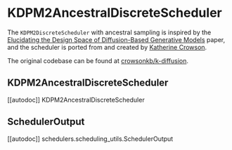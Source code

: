 <!--Copyright 2025 The HuggingFace Team. All rights reserved.

Licensed under the Apache License, Version 2.0 (the "License"); you may not use this file except in compliance with
the License. You may obtain a copy of the License at

http://www.apache.org/licenses/LICENSE-2.0

Unless required by applicable law or agreed to in writing, software distributed under the License is distributed on
an "AS IS" BASIS, WITHOUT WARRANTIES OR CONDITIONS OF ANY KIND, either express or implied. See the License for the
specific language governing permissions and limitations under the License.
-->

# KDPM2AncestralDiscreteScheduler

The `KDPM2DiscreteScheduler` with ancestral sampling is inspired by the [Elucidating the Design Space of Diffusion-Based Generative Models](https://huggingface.co/papers/2206.00364) paper, and the scheduler is ported from and created by [Katherine Crowson](https://github.com/crowsonkb/).

The original codebase can be found at [crowsonkb/k-diffusion](https://github.com/crowsonkb/k-diffusion).

## KDPM2AncestralDiscreteScheduler
[[autodoc]] KDPM2AncestralDiscreteScheduler

## SchedulerOutput
[[autodoc]] schedulers.scheduling_utils.SchedulerOutput
